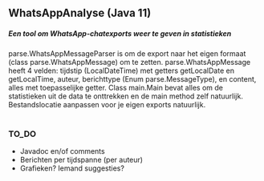 ## WhatsAppAnalyse (Java 11)
##### Een tool om WhatsApp-chatexports weer te geven in statistieken

parse.WhatsAppMessageParser is om de export naar het eigen formaat (class parse.WhatsAppMessage) om te zetten.
parse.WhatsAppMessage heeft 4 velden: tijdstip (LocalDateTime) met getters getLocalDate en getLocalTime,
auteur, berichttype (Enum parse.MessageType), en content, alles met toepasselijke getter. Class main.Main bevat
alles om de statistieken uit de data te onttrekken en de main method zelf natuurlijk. Bestandslocatie
aanpassen voor je eigen exports natuurlijk. 











 
 
# 
#
### TO_DO
* Javadoc en/of comments
* Berichten per tijdspanne (per auteur)
* Grafieken? Iemand suggesties?